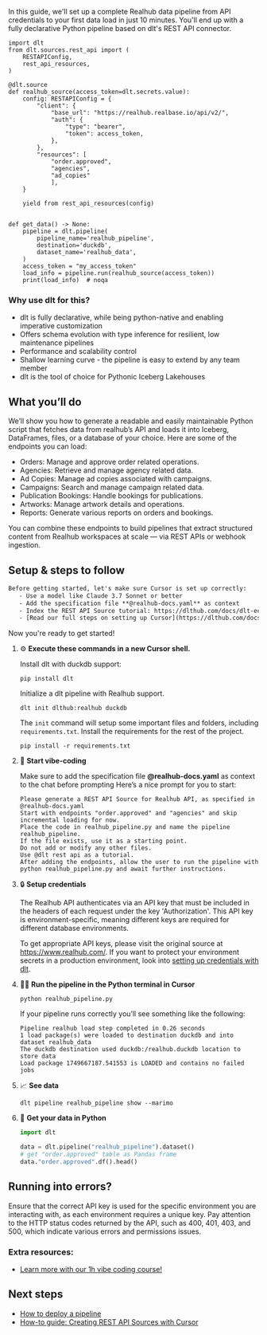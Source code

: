 In this guide, we'll set up a complete Realhub data pipeline from API credentials to your first data load in just 10 minutes. You'll end up with a fully declarative Python pipeline based on dlt's REST API connector.

```python-outcome
import dlt
from dlt.sources.rest_api import (
    RESTAPIConfig,
    rest_api_resources,
)

@dlt.source
def realhub_source(access_token=dlt.secrets.value):
    config: RESTAPIConfig = {
        "client": {
            "base_url": "https://realhub.realbase.io/api/v2/",
            "auth": {
                "type": "bearer",
                "token": access_token,
            },
        },
        "resources": [
            "order.approved",
            "agencies",
            "ad_copies"
            ],
    }

    yield from rest_api_resources(config)


def get_data() -> None:
    pipeline = dlt.pipeline(
        pipeline_name='realhub_pipeline',
        destination='duckdb',
        dataset_name='realhub_data', 
    )
    access_token = "my_access_token"
    load_info = pipeline.run(realhub_source(access_token))
    print(load_info)  # noqa
```

### Why use dlt for this?

- dlt is fully declarative, while being python-native and enabling imperative customization
- Offers schema evolution with type inference for resilient, low maintenance pipelines
- Performance and scalability control
- Shallow learning curve - the pipeline is easy to extend by any team member
- dlt is the tool of choice for Pythonic Iceberg Lakehouses

## What you’ll do

We’ll show you how to generate a readable and easily maintainable Python script that fetches data from realhub’s API and loads it into Iceberg, DataFrames, files, or a database of your choice. Here are some of the endpoints you can load:

- Orders: Manage and approve order related operations.
- Agencies: Retrieve and manage agency related data.
- Ad Copies: Manage ad copies associated with campaigns.
- Campaigns: Search and manage campaign related data.
- Publication Bookings: Handle bookings for publications.
- Artworks: Manage artwork details and operations.
- Reports: Generate various reports on orders and bookings.

You can combine these endpoints to build pipelines that extract structured content from Realhub workspaces at scale — via REST APIs or webhook ingestion.

## Setup & steps to follow

```default
Before getting started, let's make sure Cursor is set up correctly:
   - Use a model like Claude 3.7 Sonnet or better
   - Add the specification file **@realhub-docs.yaml** as context
   - Index the REST API Source tutorial: https://dlthub.com/docs/dlt-ecosystem/verified-sources/rest_api/ and add it to context as **@dlt rest api**
   - [Read our full steps on setting up Cursor](https://dlthub.com/docs/dlt-ecosystem/llm-tooling/cursor-restapi#23-configuring-cursor-with-documentation)
```

Now you're ready to get started! 

1. ⚙️ **Execute these commands in a new Cursor shell.**
    
    Install dlt with duckdb support:
    ```shell
    pip install dlt
    ```

    Initialize a dlt pipeline with Realhub support.
    ```shell
    dlt init dlthub:realhub duckdb
    ```

    The `init` command will setup some important files and folders, including `requirements.txt`. Install the requirements for the rest of the project.
    ```shell
    pip install -r requirements.txt
    ```
    
2. 🤠 **Start vibe-coding**
    
    Make sure to add the specification file **@realhub-docs.yaml** as context to the chat before prompting
    Here’s a nice prompt for you to start: 
    
    ```prompt
    Please generate a REST API Source for Realhub API, as specified in @realhub-docs.yaml 
    Start with endpoints "order.approved" and "agencies" and skip incremental loading for now. 
    Place the code in realhub_pipeline.py and name the pipeline realhub_pipeline. 
    If the file exists, use it as a starting point. 
    Do not add or modify any other files. 
    Use @dlt rest api as a tutorial. 
    After adding the endpoints, allow the user to run the pipeline with python realhub_pipeline.py and await further instructions.
    ```

    
3. 🔒 **Setup credentials** 
    
    The Realhub API authenticates via an API key that must be included in the headers of each request under the key 'Authorization'. This API key is environment-specific, meaning different keys are required for different database environments.
    
    To get appropriate API keys, please visit the original source at https://www.realhub.com/.
    If you want to protect your environment secrets in a production environment, look into [setting up credentials with dlt](https://dlthub.com/docs/walkthroughs/add_credentials).
    
4. 🏃‍♀️ **Run the pipeline in the Python terminal in Cursor**
    
    ```shell
    python realhub_pipeline.py
    ```
    
    If your pipeline runs correctly you’ll see something like the following:
    
    ```shell
    Pipeline realhub load step completed in 0.26 seconds
    1 load package(s) were loaded to destination duckdb and into dataset realhub_data
    The duckdb destination used duckdb:/realhub.duckdb location to store data
    Load package 1749667187.541553 is LOADED and contains no failed jobs
    ```
    
5. 📈 **See data**
    
    ```shell
    dlt pipeline realhub_pipeline show --marimo
    ```
    
6. 🐍 **Get your data in Python**
    
    ```python
    import dlt

   data = dlt.pipeline("realhub_pipeline").dataset()
   # get "order.approved" table as Pandas frame
   data."order.approved".df().head()
    ```

## Running into errors?

Ensure that the correct API key is used for the specific environment you are interacting with, as each environment requires a unique key. Pay attention to the HTTP status codes returned by the API, such as 400, 401, 403, and 500, which indicate various errors and permissions issues.

### Extra resources:

- [Learn more with our 1h vibe coding course!](https://www.youtube.com/watch?v=GGid70rnJuM)

## Next steps

- [How to deploy a pipeline](https://dlthub.com/docs/walkthroughs/deploy-a-pipeline)
- [How-to guide: Creating REST API Sources with Cursor](https://dlthub.com/docs/dlt-ecosystem/llm-tooling/cursor-restapi)